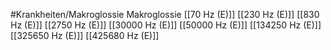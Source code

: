 #Krankheiten/Makroglossie
Makroglossie
[[70 Hz (E)]]
[[230 Hz (E)]]
[[830 Hz (E)]]
[[2750 Hz (E)]]
[[30000 Hz (E)]]
[[50000 Hz (E)]]
[[134250 Hz (E)]]
[[325650 Hz (E)]]
[[425680 Hz (E)]]